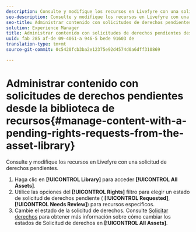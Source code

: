 ```yaml
---
description: Consulte y modifique los recursos en Livefyre con una solicitud de derechos pendientes.
seo-description: Consulte y modifique los recursos en Livefyre con una solicitud de derechos pendientes.
seo-title: Administrar contenido con solicitudes de derechos pendientes desde la biblioteca de recursos
solution: Experience Manager
title: Administrar contenido con solicitudes de derechos pendientes desde la biblioteca de recursos
uuid: fab 285 af-de 09-4061-a 946-5 bede 91603 de
translation-type: tm+mt
source-git-commit: 0c5420fcb3ba2e12375e92d4574d0a6dff310869

---
```



# Administrar contenido con solicitudes de derechos pendientes desde la biblioteca de recursos{#manage-content-with-a-pending-rights-requests-from-the-asset-library}

Consulte y modifique los recursos en Livefyre con una solicitud de derechos pendientes.

1. Haga clic en **[!UICONTROL Library]** para acceder **[!UICONTROL All Assets]**.
1. Utilice las opciones del **[!UICONTROL Rights]** filtro para elegir un estado de solicitud de derechos pendiente ( **[!UICONTROL Requested]**, **[!UICONTROL Needs Review]**) para recursos específicos.
1. Cambie el estado de la solicitud de derechos. Consulte [Solicitar derechos](../c-how-requesting-rights-works/c-how-requesting-rights-works.md#c_how_requesting_rights_works) para obtener más información sobre cómo cambiar los estados de Solicitud de derechos en **[!UICONTROL All Assets]**.
